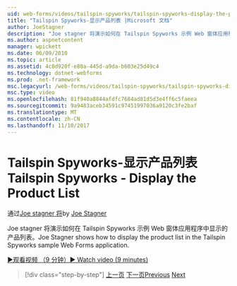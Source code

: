 ```yaml
---
uid: web-forms/videos/tailspin-spyworks/tailspin-spyworks-display-the-product-list
title: "Tailspin Spyworks-显示产品列表 |Microsoft 文档"
author: JoeStagner
description: "Joe stagner 将演示如何在 Tailspin Spyworks 示例 Web 窗体应用程序中显示的产品列表。"
ms.author: aspnetcontent
manager: wpickett
ms.date: 06/09/2010
ms.topic: article
ms.assetid: 4c0d920f-e80a-445d-a9da-b603e25d49c4
ms.technology: dotnet-webforms
ms.prod: .net-framework
msc.legacyurl: /web-forms/videos/tailspin-spyworks/tailspin-spyworks-display-the-product-list
msc.type: video
ms.openlocfilehash: 81f940a8844afdfc7684ad81d5d3e4ff6c5faeea
ms.sourcegitcommit: 9a9483aceb34591c97451997036a9120c3fe2baf
ms.translationtype: MT
ms.contentlocale: zh-CN
ms.lasthandoff: 11/10/2017
---
```

<a name="tailspin-spyworks---display-the-product-list"></a><span data-ttu-id="0d550-103">Tailspin Spyworks-显示产品列表</span><span class="sxs-lookup"><span data-stu-id="0d550-103">Tailspin Spyworks - Display the Product List</span></span>
====================
<span data-ttu-id="0d550-104">通过[Joe stagner 将](https://github.com/JoeStagner)</span><span class="sxs-lookup"><span data-stu-id="0d550-104">by [Joe Stagner](https://github.com/JoeStagner)</span></span>

<span data-ttu-id="0d550-105">Joe stagner 将演示如何在 Tailspin Spyworks 示例 Web 窗体应用程序中显示的产品列表。</span><span class="sxs-lookup"><span data-stu-id="0d550-105">Joe Stagner shows how to display the product list in the Tailspin Spyworks sample Web Forms application.</span></span>

[<span data-ttu-id="0d550-106">&#9654;观看视频 （9 分钟）</span><span class="sxs-lookup"><span data-stu-id="0d550-106">&#9654; Watch video (9 minutes)</span></span>](https://channel9.msdn.com/Blogs/ASP-NET-Site-Videos/tailspin-spyworks-display-the-product-list)

>[!div class="step-by-step"]
<span data-ttu-id="0d550-107">[上一页](tailspin-spyworks-category-menu.md)
[下一页](tailspin-spyworks-display-per-product-details.md)</span><span class="sxs-lookup"><span data-stu-id="0d550-107">[Previous](tailspin-spyworks-category-menu.md)
[Next](tailspin-spyworks-display-per-product-details.md)</span></span>
